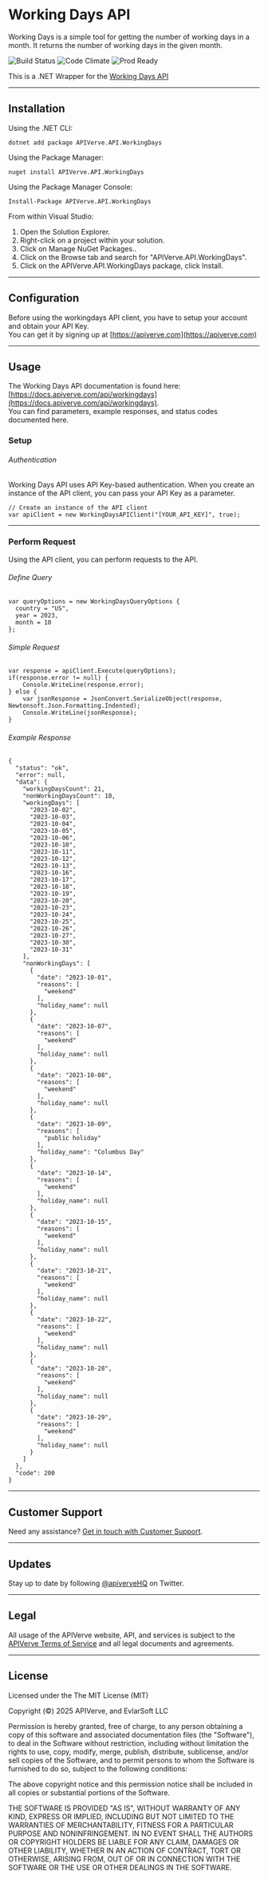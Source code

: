 Working Days API
============

Working Days is a simple tool for getting the number of working days in a month. It returns the number of working days in the given month.

![Build Status](https://img.shields.io/badge/build-passing-green)
![Code Climate](https://img.shields.io/badge/maintainability-B-purple)
![Prod Ready](https://img.shields.io/badge/production-ready-blue)

This is a .NET Wrapper for the [Working Days API](https://apiverve.com/marketplace/api/workingdays)

---

## Installation

Using the .NET CLI:
```
dotnet add package APIVerve.API.WorkingDays
```

Using the Package Manager:
```
nuget install APIVerve.API.WorkingDays
```

Using the Package Manager Console:
```
Install-Package APIVerve.API.WorkingDays
```

From within Visual Studio:

1. Open the Solution Explorer.
2. Right-click on a project within your solution.
3. Click on Manage NuGet Packages..
4. Click on the Browse tab and search for "APIVerve.API.WorkingDays".
5. Click on the APIVerve.API.WorkingDays package, click Install.


---

## Configuration

Before using the workingdays API client, you have to setup your account and obtain your API Key.  
You can get it by signing up at [https://apiverve.com](https://apiverve.com)

---

## Usage

The Working Days API documentation is found here: [https://docs.apiverve.com/api/workingdays](https://docs.apiverve.com/api/workingdays).  
You can find parameters, example responses, and status codes documented here.

### Setup

###### Authentication
Working Days API uses API Key-based authentication. When you create an instance of the API client, you can pass your API Key as a parameter.

```
// Create an instance of the API client
var apiClient = new WorkingDaysAPIClient("[YOUR_API_KEY]", true);
```

---


### Perform Request
Using the API client, you can perform requests to the API.

###### Define Query

```
var queryOptions = new WorkingDaysQueryOptions {
  country = "US",
  year = 2023,
  month = 10
};
```

###### Simple Request

```
var response = apiClient.Execute(queryOptions);
if(response.error != null) {
	Console.WriteLine(response.error);
} else {
    var jsonResponse = JsonConvert.SerializeObject(response, Newtonsoft.Json.Formatting.Indented);
    Console.WriteLine(jsonResponse);
}
```

###### Example Response

```
{
  "status": "ok",
  "error": null,
  "data": {
    "workingDaysCount": 21,
    "nonWorkingDaysCount": 10,
    "workingDays": [
      "2023-10-02",
      "2023-10-03",
      "2023-10-04",
      "2023-10-05",
      "2023-10-06",
      "2023-10-10",
      "2023-10-11",
      "2023-10-12",
      "2023-10-13",
      "2023-10-16",
      "2023-10-17",
      "2023-10-18",
      "2023-10-19",
      "2023-10-20",
      "2023-10-23",
      "2023-10-24",
      "2023-10-25",
      "2023-10-26",
      "2023-10-27",
      "2023-10-30",
      "2023-10-31"
    ],
    "nonWorkingDays": [
      {
        "date": "2023-10-01",
        "reasons": [
          "weekend"
        ],
        "holiday_name": null
      },
      {
        "date": "2023-10-07",
        "reasons": [
          "weekend"
        ],
        "holiday_name": null
      },
      {
        "date": "2023-10-08",
        "reasons": [
          "weekend"
        ],
        "holiday_name": null
      },
      {
        "date": "2023-10-09",
        "reasons": [
          "public holiday"
        ],
        "holiday_name": "Columbus Day"
      },
      {
        "date": "2023-10-14",
        "reasons": [
          "weekend"
        ],
        "holiday_name": null
      },
      {
        "date": "2023-10-15",
        "reasons": [
          "weekend"
        ],
        "holiday_name": null
      },
      {
        "date": "2023-10-21",
        "reasons": [
          "weekend"
        ],
        "holiday_name": null
      },
      {
        "date": "2023-10-22",
        "reasons": [
          "weekend"
        ],
        "holiday_name": null
      },
      {
        "date": "2023-10-28",
        "reasons": [
          "weekend"
        ],
        "holiday_name": null
      },
      {
        "date": "2023-10-29",
        "reasons": [
          "weekend"
        ],
        "holiday_name": null
      }
    ]
  },
  "code": 200
}
```

---

## Customer Support

Need any assistance? [Get in touch with Customer Support](https://apiverve.com/contact).

---

## Updates
Stay up to date by following [@apiverveHQ](https://twitter.com/apiverveHQ) on Twitter.

---

## Legal

All usage of the APIVerve website, API, and services is subject to the [APIVerve Terms of Service](https://apiverve.com/terms) and all legal documents and agreements.

---

## License
Licensed under the The MIT License (MIT)

Copyright (&copy;) 2025 APIVerve, and EvlarSoft LLC

Permission is hereby granted, free of charge, to any person obtaining a copy of this software and associated documentation files (the "Software"), to deal in the Software without restriction, including without limitation the rights to use, copy, modify, merge, publish, distribute, sublicense, and/or sell copies of the Software, and to permit persons to whom the Software is furnished to do so, subject to the following conditions:

The above copyright notice and this permission notice shall be included in all copies or substantial portions of the Software.

THE SOFTWARE IS PROVIDED "AS IS", WITHOUT WARRANTY OF ANY KIND, EXPRESS OR IMPLIED, INCLUDING BUT NOT LIMITED TO THE WARRANTIES OF MERCHANTABILITY, FITNESS FOR A PARTICULAR PURPOSE AND NONINFRINGEMENT. IN NO EVENT SHALL THE AUTHORS OR COPYRIGHT HOLDERS BE LIABLE FOR ANY CLAIM, DAMAGES OR OTHER LIABILITY, WHETHER IN AN ACTION OF CONTRACT, TORT OR OTHERWISE, ARISING FROM, OUT OF OR IN CONNECTION WITH THE SOFTWARE OR THE USE OR OTHER DEALINGS IN THE SOFTWARE.